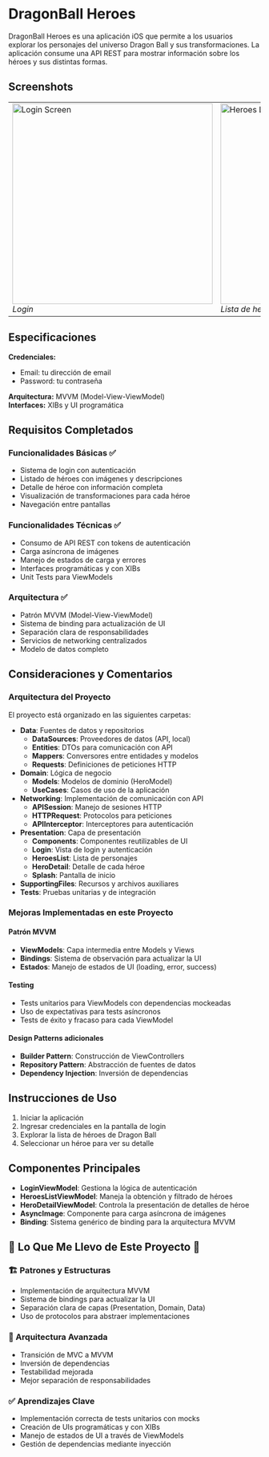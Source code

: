 # DragonBall Heroes

DragonBall Heroes es una aplicación iOS que permite a los usuarios explorar los personajes del universo Dragon Ball y sus transformaciones. La aplicación consume una API REST para mostrar información sobre los héroes y sus distintas formas.

## Screenshots

<table>
  <tr>
    <td><img src="screenshots/login.png" width="400" alt="Login Screen"><br><em>Login</em></td>
    <td><img src="screenshots/heroes.png" width="400" alt="Heroes List"><br><em>Lista de heroes</em></td>
    <td><img src="screenshots/detail.png" width="400" alt="Hero Detail"><br><em>Detalles del heroe</em></td>
  </tr>
</table>

## Especificaciones

**Credenciales:**
- Email: tu dirección de email  
- Password: tu contraseña

**Arquitectura:** MVVM (Model-View-ViewModel)  
**Interfaces:** XIBs y UI programática  

## Requisitos Completados

### Funcionalidades Básicas ✅
- Sistema de login con autenticación
- Listado de héroes con imágenes y descripciones
- Detalle de héroe con información completa
- Visualización de transformaciones para cada héroe
- Navegación entre pantallas

### Funcionalidades Técnicas ✅
- Consumo de API REST con tokens de autenticación
- Carga asíncrona de imágenes
- Manejo de estados de carga y errores
- Interfaces programáticas y con XIBs
- Unit Tests para ViewModels

### Arquitectura ✅
- Patrón MVVM (Model-View-ViewModel)
- Sistema de binding para actualización de UI
- Separación clara de responsabilidades
- Servicios de networking centralizados
- Modelo de datos completo

## Consideraciones y Comentarios

### Arquitectura del Proyecto
El proyecto está organizado en las siguientes carpetas:

- **Data**: Fuentes de datos y repositorios
  - **DataSources**: Proveedores de datos (API, local)
  - **Entities**: DTOs para comunicación con API
  - **Mappers**: Conversores entre entidades y modelos
  - **Requests**: Definiciones de peticiones HTTP
- **Domain**: Lógica de negocio
  - **Models**: Modelos de dominio (HeroModel)
  - **UseCases**: Casos de uso de la aplicación
- **Networking**: Implementación de comunicación con API
  - **APISession**: Manejo de sesiones HTTP
  - **HTTPRequest**: Protocolos para peticiones
  - **APIInterceptor**: Interceptores para autenticación
- **Presentation**: Capa de presentación
  - **Components**: Componentes reutilizables de UI
  - **Login**: Vista de login y autenticación
  - **HeroesList**: Lista de personajes
  - **HeroDetail**: Detalle de cada héroe
  - **Splash**: Pantalla de inicio
- **SupportingFiles**: Recursos y archivos auxiliares
- **Tests**: Pruebas unitarias y de integración

### Mejoras Implementadas en este Proyecto

#### Patrón MVVM
- **ViewModels**: Capa intermedia entre Models y Views
- **Bindings**: Sistema de observación para actualizar la UI
- **Estados**: Manejo de estados de UI (loading, error, success)

#### Testing
- Tests unitarios para ViewModels con dependencias mockeadas
- Uso de expectativas para tests asíncronos
- Tests de éxito y fracaso para cada ViewModel

#### Design Patterns adicionales
- **Builder Pattern**: Construcción de ViewControllers
- **Repository Pattern**: Abstracción de fuentes de datos
- **Dependency Injection**: Inversión de dependencias

## Instrucciones de Uso
1. Iniciar la aplicación
2. Ingresar credenciales en la pantalla de login
3. Explorar la lista de héroes de Dragon Ball
4. Seleccionar un héroe para ver su detalle

## Componentes Principales
- **LoginViewModel**: Gestiona la lógica de autenticación
- **HeroesListViewModel**: Maneja la obtención y filtrado de héroes
- **HeroDetailViewModel**: Controla la presentación de detalles de héroe
- **AsyncImage**: Componente para carga asíncrona de imágenes
- **Binding<T>**: Sistema genérico de binding para la arquitectura MVVM

## 🔄 Lo Que Me Llevo de Este Proyecto 🔄

### 🏗️ Patrones y Estructuras
- Implementación de arquitectura MVVM
- Sistema de bindings para actualizar la UI
- Separación clara de capas (Presentation, Domain, Data)
- Uso de protocolos para abstraer implementaciones

### 📐 Arquitectura Avanzada
- Transición de MVC a MVVM
- Inversión de dependencias
- Testabilidad mejorada
- Mejor separación de responsabilidades

### ✅ Aprendizajes Clave
- Implementación correcta de tests unitarios con mocks
- Creación de UIs programáticas y con XIBs
- Manejo de estados de UI a través de ViewModels
- Gestión de dependencias mediante inyección
